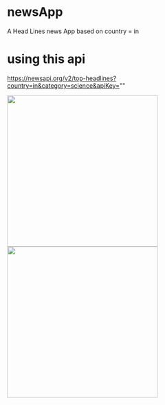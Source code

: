 # newsApp

A Head Lines news App based on country = in

# using this api
https://newsapi.org/v2/top-headlines?country=in&category=science&apiKey=""

<img src = "https://user-images.githubusercontent.com/30453784/52176756-1da32e80-27dd-11e9-9bdf-7532e3cb0755.jpg" width = 350>  <img src = "https://user-images.githubusercontent.com/30453784/52176757-20058880-27dd-11e9-9d28-b7a9634c97cc.jpg" width = 350> 

